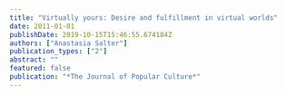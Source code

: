```yaml
---
title: "Virtually yours: Desire and fulfillment in virtual worlds"
date: 2011-01-01
publishDate: 2019-10-15T15:46:55.674184Z
authors: ["Anastasia Salter"]
publication_types: ["2"]
abstract: ""
featured: false
publication: "*The Journal of Popular Culture*"
---
```


